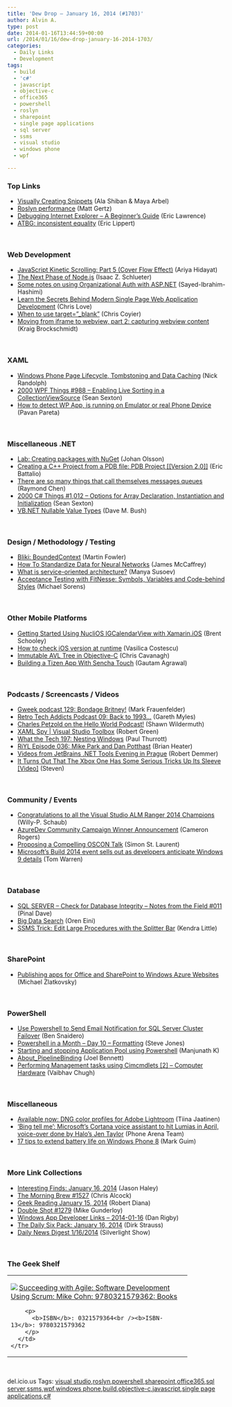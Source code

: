 ```yaml
---
title: 'Dew Drop – January 16, 2014 (#1703)'
author: Alvin A.
type: post
date: 2014-01-16T13:44:59+00:00
url: /2014/01/16/dew-drop-january-16-2014-1703/
categories:
  - Daily Links
  - Development
tags:
  - build
  - 'c#'
  - javascript
  - objective-c
  - office365
  - powershell
  - roslyn
  - sharepoint
  - single page applications
  - sql server
  - ssms
  - visual studio
  - windows phone
  - wpf

---
```

### <a name="top"></a>Top Links

  * <a href="http://blogs.msdn.com/b/visualstudio/archive/2014/01/15/visually-creating-snippets.aspx" target="_blank">Visually Creating Snippets</a> (Ala Shiban & Maya Arbel)
  * <a href="http://blogs.msdn.com/b/csharpfaq/archive/2014/01/15/roslyn-performance-matt-gertz.aspx" target="_blank">Roslyn performance</a> (Matt Gertz)
  * <a href="http://blogs.msdn.com/b/ieinternals/archive/2014/01/15/debugging-internet-explorer-with-windbg.aspx" target="_blank">Debugging Internet Explorer &#8211; A Beginner’s Guide</a> (Eric Lawrence)
  * <a href="http://ericlippert.com/2014/01/15/inconsistent-equality/?utm_source=rss&utm_medium=rss&utm_campaign=inconsistent-equality" target="_blank">ATBG: inconsistent equality</a> (Eric Lippert)

&nbsp;

### <a name="web"></a>Web Development

  * <a href="http://feeds.dzone.com/~r/zones/css/~3/XalyRR4CHFc/javascript-kinetic-scrolling-3" target="_blank">JavaScript Kinetic Scrolling: Part 5 (Cover Flow Effect)</a> (Ariya Hidayat)
  * <a href="http://blog.nodejs.org/2014/01/15/the-next-phase-of-node-js/" target="_blank">The Next Phase of Node.js</a> (Isaac Z. Schlueter)
  * <a href="http://blogs.msdn.com/b/webdev/archive/2014/01/15/some-notes-on-using-organizational-auth-with-asp-net.aspx" target="_blank">Some notes on using Organizational Auth with ASP.NET</a> (Sayed-Ibrahim-Hashimi)
  * <a href="http://www.love2dev.com/#!article/Learn-the-Secrets-Behind-Modern-Single-Page-Web-Application-Development" target="_blank">Learn the Secrets Behind Modern Single Page Web Application Development</a> (Chris Love)
  * <a href="http://css-tricks.com/use-target_blank/" target="_blank">When to use target=”_blank”</a> (Chris Coyier)
  * <a href="http://kraigbrockschmidt.com/blog/?p=1246" target="_blank">Moving from iframe to webview, part 2: capturing webview content</a> (Kraig Brockschmidt)

&nbsp;

### <a name="silverlight"></a>XAML

  * <a href="http://feedproxy.google.com/~r/NicksNetTravels/~3/V_lzVc_R4hU/post.aspx" target="_blank">Windows Phone Page Lifecycle, Tombstoning and Data Caching</a> (Nick Randolph)
  * <a href="http://wpf.2000things.com/2014/01/16/988-enabling-live-sorting-in-a-collectionviewsource/" target="_blank">2000 WPF Things #988 – Enabling Live Sorting in a CollectionViewSource</a> (Sean Sexton)
  * <a href="http://wmdev.wordpress.com/2014/01/15/how-to-detect-wp-app-is-running-on-emulator-or-real-phone-device/" target="_blank">How to detect WP App, is running on Emulator or real Phone Device</a> (Pavan Pareta)

&nbsp;

### <a name="dotnet"></a>Miscellaneous .NET

  * <a href="http://feedproxy.google.com/~r/jayway/posts/~3/1V37gdUX_eg/" target="_blank">Lab: Creating packages with NuGet</a> (Johan Olsson)
  * <a href="http://blogs.msdn.com/b/vcblog/archive/2014/01/15/creating-a-c-project-from-a-pdb-file-pdb-project-version-2.0.aspx" target="_blank">Creating a C++ Project from a PDB file: PDB Project [[Version 2.0]]</a> (Eric Battalio)
  * <a href="http://blogs.msdn.com/b/oldnewthing/archive/2014/01/15/10489766.aspx" target="_blank">There are so many things that call themselves messages queues</a> (Raymond Chen)
  * <a href="http://csharp.2000things.com/2014/01/16/1012-options-for-array-declaration-instantiation-and-initialization/" target="_blank">2000 C# Things #1,012 – Options for Array Declaration, Instantiation and Initialization</a> (Sean Sexton)
  * <a href="http://blog.dmbcllc.com/vb-net-nullable-value-types/" target="_blank">VB.NET Nullable Value Types</a> (Dave M. Bush)

&nbsp;

### <a name="design"></a>Design / Methodology / Testing

  * <a href="http://martinfowler.com/bliki/BoundedContext.html" target="_blank">Bliki: BoundedContext</a> (Martin Fowler)
  * <a href="http://visualstudiomagazine.com/articles/2014/01/01/how-to-standardize-data-for-neural-networks.aspx" target="_blank">How To Standardize Data for Neural Networks</a> (James McCaffrey)
  * <a href="http://blog.pluralsight.com/videos/what-is-soa" target="_blank">What is service-oriented architecture?</a> (Manya Susoev)
  * <a href="https://www.simple-talk.com/dotnet/.net-tools/acceptance-testing-with-fitnesse-symbols,-variables-and-code-behind-styles/" target="_blank">Acceptance Testing with FitNesse: Symbols, Variables and Code-behind Styles</a> (Michael Sorens)

&nbsp;

### <a name="mobile"></a>Other Mobile Platforms

  * <a href="http://www.infragistics.com/community/blogs/brent_schooley/archive/2014/01/15/getting-started-using-nuclios-igcalendarview-with-xamarin-ios.aspx" target="_blank">Getting Started Using NucliOS IGCalendarView with Xamarin.iOS</a> (Brent Schooley)
  * <a href="http://feedproxy.google.com/~r/iosdevblog/~3/aLEZIOwVv7k/" target="_blank">How to check iOS version at runtime</a> (Vasilica Costescu)
  * <a href="http://chriscavanagh.wordpress.com/2014/01/15/immutable-avl-tree-in-objective-c-2/" target="_blank">Immutable AVL Tree in Objective-C</a> (Chris Cavanagh)
  * <a href="http://feedproxy.google.com/~r/extblog/~3/KvHWZnY7v2k/" target="_blank">Building a Tizen App With Sencha Touch</a> (Gautam Agrawal)

&nbsp;

### <a name="podcasts"></a>Podcasts / Screencasts / Videos

  * <a href="http://gweek.libsyn.com/gweek-podcast-129-bondage-britney" target="_blank">Gweek podcast 129: Bondage Britney!</a> (Mark Frauenfelder)
  * <a href="http://www.tracyandmatt.co.uk/retro-tech-addicts-podcast-09-back-1993/" target="_blank">Retro Tech Addicts Podcast 09: Back to 1993…</a> (Gareth Myles)
  * <a href="http://wildermuth.com/2014/01/16/Charles_Petzold_on_the_Hello_World_Podcast!" target="_blank">Charles Petzold on the Hello World Podcast!</a> (Shawn Wildermuth)
  * <a href="http://channel9.msdn.com/Shows/Visual-Studio-Toolbox/XAML-Spy" target="_blank">XAML Spy | Visual Studio Toolbox</a> (Robert Green)
  * <a href="http://winsupersite.com/podcasts/what-tech-197-nesting-windows" target="_blank">What the Tech 197: Nesting Windows</a> (Paul Thurrott)
  * <a href="http://riyl.podbean.com/2014/01/15/episode-036-mike-park-and-dan-potthast/" target="_blank">RiYL Episode 036: Mike Park and Dan Potthast</a> (Brian Heater)
  * <a href="http://blog.jetbrains.com/dotnet/2014/01/15/videos-from-jetbrains-net-tools-evening-in-prague/?utm_source=rss&utm_medium=rss&utm_campaign=videos-from-jetbrains-net-tools-evening-in-prague" target="_blank">Videos from JetBrains .NET Tools Evening in Prague</a> (Robert Demmer)
  * <a href="http://www.winextra.com/gaming/it-turns-out-that-the-xbox-one-has-some-serious-tricks-up-its-sleeve-video/" target="_blank">It Turns Out That The Xbox One Has Some Serious Tricks Up Its Sleeve [Video]</a> (Steven)

&nbsp;

### <a name="events"></a>Community / Events

  * <a href="http://blogs.msdn.com/b/willy-peter_schaub/archive/2014/01/16/congratulations-to-all-the-visual-studio-alm-ranger-2014-champions.aspx" target="_blank">Congratulations to all the Visual Studio ALM Ranger 2014 Champions‎</a> (Willy-P. Schaub)
  * <a href="http://blogs.msdn.com/b/windowsazure/archive/2014/01/15/azuredev-community-campaign-winner-announcement.aspx" target="_blank">AzureDev Community Campaign Winner Announcement</a> (Cameron Rogers)
  * <a href="http://feedproxy.google.com/~r/oreilly/news/~3/Xkg9R_2eyFA/proposing-a-compelling-oscon-talk.html" target="_blank">Proposing a Compelling OSCON Talk</a> (Simon St. Laurent)
  * <a href="http://www.theverge.com/2014/1/15/5307654/microsoft-build-2014-sold-out-windows-9-rumors" target="_blank">Microsoft’s Build 2014 event sells out as developers anticipate Windows 9 details</a> (Tom Warren)

&nbsp;

### <a name="sql"></a>Database

  * <a href="http://blog.sqlauthority.com/2014/01/16/sql-server-check-for-database-integrity-notes-from-the-field-011/" target="_blank">SQL SERVER – Check for Database Integrity – Notes from the Field #011</a> (Pinal Dave)
  * <a href="http://feedproxy.google.com/~r/AyendeRahien/~3/DBaKEJL9nbs/big-data-search" target="_blank">Big Data Search</a> (Oren Eini)
  * <a href="http://feedproxy.google.com/~r/BrentOzar-SqlServerDba/~3/NTHAqCoT69w/" target="_blank">SSMS Trick: Edit Large Procedures with the Splitter Bar</a> (Kendra Little)

&nbsp;

### <a name="sp"></a>SharePoint

  * <a href="http://blogs.msdn.com/b/officeapps/archive/2014/01/15/publishing-apps-for-office-and-sharepoint-to-windows-azure-websites.aspx" target="_blank">Publishing apps for Office and SharePoint to Windows Azure Websites</a> (Michael Zlatkovsky)

&nbsp;

### <a name="ps"></a>PowerShell

  * <a href="http://feedproxy.google.com/~r/MSSQLTips-LatestSqlServerTips/~3/s5nbKtTFylA/tip.asp" target="_blank">Use Powershell to Send Email Notification for SQL Server Cluster Failover</a> (Ben Snaidero)
  * <a href="http://www.sqlservercentral.com/blogs/steve_jones/2014/01/15/powershell-in-a-month-day-10-formatting/" target="_blank">Powershell in a Month – Day 10 – Formatting</a> (Steve Jones)
  * <a href="http://feedproxy.google.com/~r/geekswithblogs/~3/OzevwZ8toCE/starting-and-stopping-application-pool-using-powershell.aspx" target="_blank">Starting and stopping Application Pool using Powershell</a> (Manjunath K)
  * <a href="http://huddledmasses.org/about_pipelinebinding/" target="_blank">About_PipelineBinding</a> (Joel Bennett)
  * <a href="http://blogs.msdn.com/b/wmi/archive/2014/01/15/performing-management-tasks-using-cimcmdlets-2-computer-hardware.aspx" target="_blank">Performing Management tasks using Cimcmdlets [2] – Computer Hardware</a> (Vaibhav Chugh)

&nbsp;

### <a name="misc"></a>Miscellaneous

  * <a href="http://feedproxy.google.com/~r/NokiaConversations-Posts/~3/EHn0TAQyT7Q/" target="_blank">Available now: DNG color profiles for Adobe Lightroom</a> (Tiina Jaatinen)
  * <a href="http://feedproxy.google.com/~r/phonearena/ySoL/~3/yaygM4i__Jc/Bing-tell-me-Microsofts-Cortana-voice-assistant-to-hit-Lumias-in-April-voice-over-done-by-Halos-Jen-Taylor_id51464" target="_blank">&#8216;Bing tell me&#8217;: Microsoft’s Cortana voice assistant to hit Lumias in April, voice-over done by Halo&#8217;s Jen Taylor</a> (Phone Arena Team)
  * <a href="http://feedproxy.google.com/~r/wmexperts/~3/I2lSVo4xsno/story01.htm" target="_blank">17 tips to extend battery life on Windows Phone 8</a> (Mark Guim)

&nbsp;

### <a name="links"></a>More Link Collections

  * <a href="http://jasonhaley.com/blog/post/2014/01/16/Interesting-Finds-January-16-2014.aspx" target="_blank">Interesting Finds: January 16, 2014</a> (Jason Haley)
  * <a href="http://feedproxy.google.com/~r/ReflectivePerspective/~3/o9OULFjRpZ0/" target="_blank">The Morning Brew #1527</a> (Chris Alcock)
  * <a href="http://feeds.regulargeek.com/~r/RegularGeek/~3/WF92fbVFMMA/" target="_blank">Geek Reading January 15, 2014</a> (Robert Diana)
  * <a href="http://afreshcup.com/home/2014/1/16/double-shot-1279.html" target="_blank">Double Shot #1279</a> (Mike Gunderloy)
  * <a href="http://feedproxy.google.com/~r/DanRigby/~3/xx3ENqKS4e0/" target="_blank">Windows App Developer Links &#8211; 2014-01-16</a> (Dan Rigby)
  * <a href="http://feeds.feedblitz.com/~/54389076/0/dirkstrauss~The-Daily-Six-Pack-January" target="_blank">The Daily Six Pack: January 16, 2014</a> (Dirk Strauss)
  * <a href="http://feedproxy.google.com/~r/silverlightshow/~3/3ulrWLWLD-I/Daily-News-Digest-1-16-2014.aspx" target="_blank">Daily News Digest 1/16/2014</a> (Silverlight Show)

&nbsp;

### <a name="shelf"></a>The Geek Shelf

<div id="scid:7dc1bd33-94bd-46fd-a20b-0131235bcd47:54f44de8-2943-4894-a960-0d3a999fc531" class="wlWriterEditableSmartContent" style="float: none; padding-bottom: 0px; padding-top: 0px; padding-left: 0px; margin: 0px; display: inline; padding-right: 0px">
  <table cellspacing="0" cellpadding="2" width="400" border="0" unselectable="on">
    <tr>
      <td valign="top" width="400">
        <p>
          <a title="Succeeding with Agile: Software Development Using Scrum: Mike Cohn: 9780321579362: Books" href="http://www.amazon.com/exec/obidos/ASIN/0321579364/alvinashcraft-20"><img data-recalc-dims="1" decoding="async" src="https://i0.wp.com/images.amazon.com/images/P/0321579364.01.MZZZZZZZ.jpg?w=660" border="0" align="left" style="float:left" />Succeeding with Agile: Software Development Using Scrum: Mike Cohn: 9780321579362: Books</a>
        </p>
        
        <p>
          <b>ISBN</b>: 0321579364<br /><b>ISBN-13</b>: 9780321579362
        </p>
      </td>
    </tr>
  </table>
</div>

&nbsp;

<div id="scid:0767317B-992E-4b12-91E0-4F059A8CECA8:e18ab9ec-6a3c-4137-b2f9-404cf71893d6" class="wlWriterEditableSmartContent" style="float: none; padding-bottom: 0px; padding-top: 0px; padding-left: 0px; margin: 0px; display: inline; padding-right: 0px">
  del.icio.us Tags: <a href="http://del.icio.us/popular/visual+studio" rel="tag">visual studio</a>,<a href="http://del.icio.us/popular/roslyn" rel="tag">roslyn</a>,<a href="http://del.icio.us/popular/powershell" rel="tag">powershell</a>,<a href="http://del.icio.us/popular/sharepoint" rel="tag">sharepoint</a>,<a href="http://del.icio.us/popular/office365" rel="tag">office365</a>,<a href="http://del.icio.us/popular/sql+server" rel="tag">sql server</a>,<a href="http://del.icio.us/popular/ssms" rel="tag">ssms</a>,<a href="http://del.icio.us/popular/wpf" rel="tag">wpf</a>,<a href="http://del.icio.us/popular/windows+phone" rel="tag">windows phone</a>,<a href="http://del.icio.us/popular/build" rel="tag">build</a>,<a href="http://del.icio.us/popular/objective-c" rel="tag">objective-c</a>,<a href="http://del.icio.us/popular/javascript" rel="tag">javascript</a>,<a href="http://del.icio.us/popular/single+page+applications" rel="tag">single page applications</a>,<a href="http://del.icio.us/popular/c%23" rel="tag">c#</a>
</div>